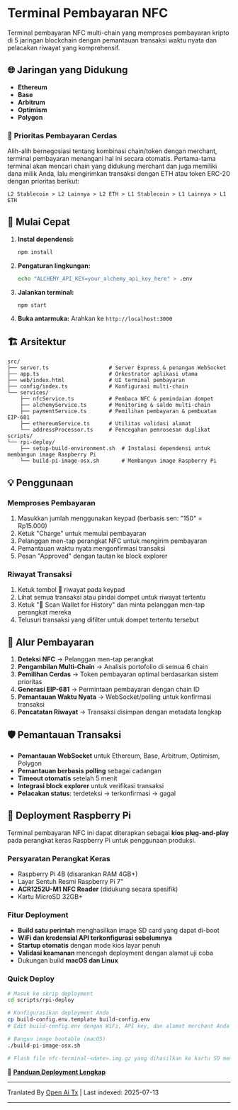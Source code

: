 # Terminal Pembayaran NFC

Terminal pembayaran NFC multi-chain yang memproses pembayaran kripto di 5 jaringan blockchain dengan pemantauan transaksi waktu nyata dan pelacakan riwayat yang komprehensif.

## 🌐 Jaringan yang Didukung

- **Ethereum**
- **Base**
- **Arbitrum**
- **Optimism**
- **Polygon**

### 🎯 **Prioritas Pembayaran Cerdas**

Alih-alih bernegosiasi tentang kombinasi chain/token dengan merchant, terminal pembayaran menangani hal ini secara otomatis. Pertama-tama terminal akan mencari chain yang didukung merchant dan juga memiliki dana milik Anda, lalu mengirimkan transaksi dengan ETH atau token ERC-20 dengan prioritas berikut:

```
L2 Stablecoin > L2 Lainnya > L2 ETH > L1 Stablecoin > L1 Lainnya > L1 ETH
```
## 🚀 Mulai Cepat

1. **Instal dependensi:**
   ```bash
   npm install
   ```

2. **Pengaturan lingkungan:**
   ```bash
   echo "ALCHEMY_API_KEY=your_alchemy_api_key_here" > .env
   ```

3. **Jalankan terminal:**
   ```bash
   npm start
   ```

4. **Buka antarmuka:**
   Arahkan ke `http://localhost:3000`
## 🏗️ Arsitektur

```
src/
├── server.ts                   # Server Express & penangan WebSocket
├── app.ts                      # Orkestrator aplikasi utama
├── web/index.html              # UI terminal pembayaran
├── config/index.ts             # Konfigurasi multi-chain
└── services/
    ├── nfcService.ts           # Pembaca NFC & pemindaian dompet
    ├── alchemyService.ts       # Monitoring & saldo multi-chain
    ├── paymentService.ts       # Pemilihan pembayaran & pembuatan EIP-681
    ├── ethereumService.ts      # Utilitas validasi alamat
    └── addressProcessor.ts     # Pencegahan pemrosesan duplikat
scripts/
└── rpi-deploy/
    ├── setup-build-environment.sh  # Instalasi dependensi untuk membangun image Raspberry Pi
    └── build-pi-image-osx.sh       # Membangun image Raspberry Pi
```
## 💡 Penggunaan

### **Memproses Pembayaran**
1. Masukkan jumlah menggunakan keypad (berbasis sen: "150" = Rp15.000)
2. Ketuk "Charge" untuk memulai pembayaran
3. Pelanggan men-tap perangkat NFC untuk mengirim pembayaran
4. Pemantauan waktu nyata mengonfirmasi transaksi
5. Pesan "Approved" dengan tautan ke block explorer

### **Riwayat Transaksi**
1. Ketuk tombol 📜 riwayat pada keypad
2. Lihat semua transaksi atau pindai dompet untuk riwayat tertentu
3. Ketuk "📱 Scan Wallet for History" dan minta pelanggan men-tap perangkat mereka
4. Telusuri transaksi yang difilter untuk dompet tertentu tersebut


## 🔄 Alur Pembayaran

1. **Deteksi NFC** → Pelanggan men-tap perangkat
2. **Pengambilan Multi-Chain** → Analisis portofolio di semua 6 chain
3. **Pemilihan Cerdas** → Token pembayaran optimal berdasarkan sistem prioritas
4. **Generasi EIP-681** → Permintaan pembayaran dengan chain ID
5. **Pemantauan Waktu Nyata** → WebSocket/polling untuk konfirmasi transaksi
6. **Pencatatan Riwayat** → Transaksi disimpan dengan metadata lengkap
## 🛡️ Pemantauan Transaksi

- **Pemantauan WebSocket** untuk Ethereum, Base, Arbitrum, Optimism, Polygon
- **Pemantauan berbasis polling** sebagai cadangan
- **Timeout otomatis** setelah 5 menit
- **Integrasi block explorer** untuk verifikasi transaksi
- **Pelacakan status**: terdeteksi → terkonfirmasi → gagal

## 🍓 Deployment Raspberry Pi

Terminal pembayaran NFC ini dapat diterapkan sebagai **kios plug-and-play** pada perangkat keras Raspberry Pi untuk penggunaan produksi.

### **Persyaratan Perangkat Keras**
- Raspberry Pi 4B (disarankan RAM 4GB+)
- Layar Sentuh Resmi Raspberry Pi 7"
- **ACR1252U-M1 NFC Reader** (didukung secara spesifik)
- Kartu MicroSD 32GB+

### **Fitur Deployment**
- **Build satu perintah** menghasilkan image SD card yang dapat di-boot
- **WiFi dan kredensial API terkonfigurasi sebelumnya**
- **Startup otomatis** dengan mode kios layar penuh
- **Validasi keamanan** mencegah deployment dengan alamat uji coba
- Dukungan build **macOS dan Linux**
### **Quick Deploy**
```bash
# Masuk ke skrip deployment
cd scripts/rpi-deploy

# Konfigurasikan deployment Anda
cp build-config.env.template build-config.env
# Edit build-config.env dengan WiFi, API key, dan alamat merchant Anda

# Bangun image bootable (macOS)
./build-pi-image-osx.sh

# Flash file nfc-terminal-<date>.img.gz yang dihasilkan ke kartu SD menggunakan Raspberry Pi Imager dan boot!
```

📖 **[Panduan Deployment Lengkap](https://raw.githubusercontent.com/FreePayPOS/merchant-app/main/README-DEPLOYMENT.md)**

---

Tranlated By [Open Ai Tx](https://github.com/OpenAiTx/OpenAiTx) | Last indexed: 2025-07-13

---